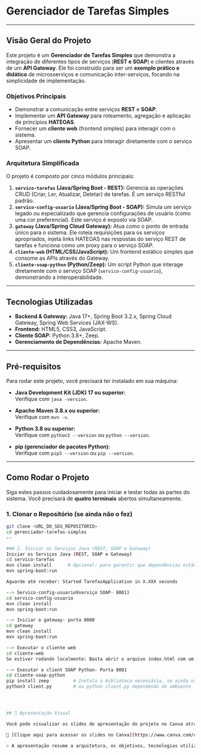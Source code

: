 # Gerenciador de Tarefas Simples

---

## Visão Geral do Projeto

Este projeto é um **Gerenciador de Tarefas Simples** que demonstra a integração de diferentes tipos de serviços (**REST e SOAP**) e clientes através de um **API Gateway**. Ele foi construído para ser um **exemplo prático e didático** de microsserviços e comunicação inter-serviços, focando na simplicidade de implementação.

### Objetivos Principais

- Demonstrar a comunicação entre serviços **REST** e **SOAP**.
- Implementar um **API Gateway** para roteamento, agregação e aplicação de princípios **HATEOAS**.
- Fornecer um **cliente web** (frontend simples) para interagir com o sistema.
- Apresentar um **cliente Python** para interagir diretamente com o serviço SOAP.

### Arquitetura Simplificada

O projeto é composto por cinco módulos principais:

1. **`servico-tarefas` (Java/Spring Boot - REST):** Gerencia as operações CRUD (Criar, Ler, Atualizar, Deletar) de tarefas. É um serviço RESTful padrão.
2. **`servico-config-usuario` (Java/Spring Boot - SOAP):** Simula um serviço legado ou especializado que gerencia configurações de usuário (como uma cor preferencial). Este serviço é exposto via SOAP.
3. **`gateway` (Java/Spring Cloud Gateway):** Atua como o ponto de entrada único para o sistema. Ele roteia requisições para os serviços apropriados, injeta links HATEOAS nas respostas do serviço REST de tarefas e funciona como um proxy para o serviço SOAP.
4. **`cliente-web` (HTML/CSS/JavaScript):** Um frontend estático simples que consome as APIs através do Gateway.
5. **`cliente-soap-python` (Python/Zeep):** Um script Python que interage diretamente com o serviço SOAP (`servico-config-usuario`), demonstrando a interoperabilidade.


---

## Tecnologias Utilizadas

- **Backend & Gateway:** Java 17+, Spring Boot 3.2.x, Spring Cloud Gateway, Spring Web Services (JAX-WS).
- **Frontend:** HTML5, CSS3, JavaScript.
- **Cliente SOAP:** Python 3.8+, Zeep.
- **Gerenciamento de Dependências:** Apache Maven.

---

## Pré-requisitos

Para rodar este projeto, você precisará ter instalado em sua máquina:

- **Java Development Kit (JDK) 17 ou superior:**  
  Verifique com `java -version`.

- **Apache Maven 3.8.x ou superior:**  
  Verifique com `mvn -v`.

- **Python 3.8 ou superior:**  
  Verifique com `python3 --version` ou `python --version`.

- **pip (gerenciador de pacotes Python):**  
  Verifique com `pip3 --version` ou `pip --version`.

---

## Como Rodar o Projeto

Siga estes passos cuidadosamente para iniciar e testar todas as partes do sistema. Você precisará de **quatro terminais** abertos simultaneamente.

### 1. Clonar o Repositório (se ainda não o fez)

```bash
git clone <URL_DO_SEU_REPOSITORIO>
cd gerenciador-tarefas-simples
--

### 2. Iniciar os Serviços Java (REST, SOAP e Gateway)
Iniciar os Serviços Java (REST, SOAP e Gateway)
cd servico-tarefas
mvn clean install      # Opcional: para garantir que dependências estão atualizadas
mvn spring-boot:run

Aguarde até receber: Started TarefasApplication in X.XXX seconds

--> Servico-config-usuario9serviço SOAP- 8081)
cd servico-config-usuario
mvn clean install
mvn spring-boot:run

--> Iniciar o gateway- porta 8080
cd gateway
mvn clean install
mvn spring-boot:run

--> Executar o cliente web
cd cliente-web
Se estiver rodando localmente: Basta abrir o arquivo index.html com um clique duplo, ou arraste-o para o navegador.

--> Executar o client SOAP Python- Porta 8081
cd cliente-soap-python
pip install zeep         # Instala a biblioteca necessária, se ainda não tiver
python3 client.py        # ou python client.py dependendo do ambiente




## 🎥 Apresentação Visual

Você pode visualizar os slides de apresentação do projeto no Canva através do link abaixo:

🔗 [Clique aqui para acessar os slides no Canva](https://www.canva.com/design/DAGutKVvEsM/_3rMkw3LxQK7M8yDv7O92A/view?utm_content=DAGutKVvEsM&utm_campaign=designshare&utm_medium=link2&utm_source=uniquelinks&utlId=hd3f550520e)

> A apresentação resume a arquitetura, os objetivos, tecnologias utilizadas e e

